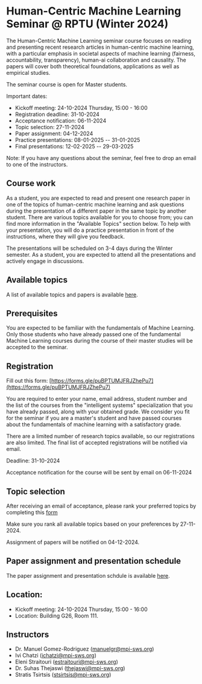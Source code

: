 # Human-Centric Machine Learning Seminar @ RPTU (Winter 2024)

The Human-Centric Machine Learning seminar course focuses on reading and presenting recent research articles in human-centric machine learning, with a particular emphasis in
societal aspects of machine learning (fairness, accountability, transparency), human-ai collaboration and causality. The papers will cover both theoretical foundations, applications as well as empirical studies.

The seminar course is open for Master students.

Important dates:

- Kickoff meeting: 24-10-2024 Thursday, 15:00 - 16:00
- Registration deadline: 31-10-2024
- Acceptance notification: 06-11-2024
- Topic selection: 27-11-2024
- Paper assignment: 04-12-2024
- Practice presentations: 08-01-2025 -- 31-01-2025
- Final presentations: 12-02-2025 -- 29-03-2025

Note: If you have any questions about the seminar, feel free to drop an email to
one of the instructors.

## Course work

As a student, you are expected to read and present one research paper in one of the topics of human-centric machine learning and ask questions during the presentation of a different paper in the same topic by another student. There are various topics available for you to choose from; you can find more information in the "Available Topics" 
section below. To help with your presentation, you will do a practice presentation in front of the instructions, where they will give you feedback.

The presentations will be scheduled on 3-4 days during the Winter semester. As a student, you are expected to attend all the presentations and actively engage in discussions.

## Available topics
 
A list of available topics and papers is available [here](https://docs.google.com/document/d/12UGu9BenZFOmmGjMhGPl5RchiT5mX953bBMhKUt8LzY/edit?usp=sharing).

## Prerequisites

You are expected to be familiar with the fundamentals of Machine Learning. Only those students who have already passed one of the fundamental Machine Learning courses during the course of their master studies will be accepted to the seminar.

## Registration

Fill out this form: [https://forms.gle/puBPTUMJFRJZhePu7](https://forms.gle/puBPTUMJFRJZhePu7)

You are required to enter your name, email address, student number and the list of the courses from the "intelligent systems" specialization that you have already passed, along with your obtained grade. We consider you fit for the seminar if you are a master's student and have passed courses about the fundamentals of machine learning with a satisfactory grade.

There are a limited number of research topics available, so our registrations are also limited. The final list of accepted registrations will be notified via
email.

Deadline: 31-10-2024

Acceptance notification for the course will be sent by email on 06-11-2024

## Topic selection

After receiving an email of acceptance, please rank your preferred topics by completing this [form](https://prettyform.addxt.com/a/form/?vf=1FAIpQLScZgq7-Th9-V3AV2-RQgZxI3yNtRL9ubCWMr0hPG1XZMeGIAg)

Make sure you rank all available topics based on your preferences by 27-11-2024.

Assignment of papers will be notified on 04-12-2024.

## Paper assignment and presentation schedule

The paper assignment and presentation schdule is available [here](https://docs.google.com/spreadsheets/d/1cZpdRiH4CDqfBytjO1AVYelv9y80F-T_XbjVZy5a96w/edit?usp=sharing).
## Location:

 - Kickoff meeting: 24-10-2024 Thursday, 15:00 - 16:00
 - Location: Building G26, Room 111.

## Instructors

- Dr. Manuel Gomez-Rodriguez (manuelgr@mpi-sws.org)
- Ivi Chatzi (ichatzi@mpi-sws.org)
- Eleni Straitouri (estraitouri@mpi-sws.org)
- Dr. Suhas Thejaswi (thejaswi@mpi-sws.org)
- Stratis Tsirtsis (stsirtsis@mpi-sws.org)
